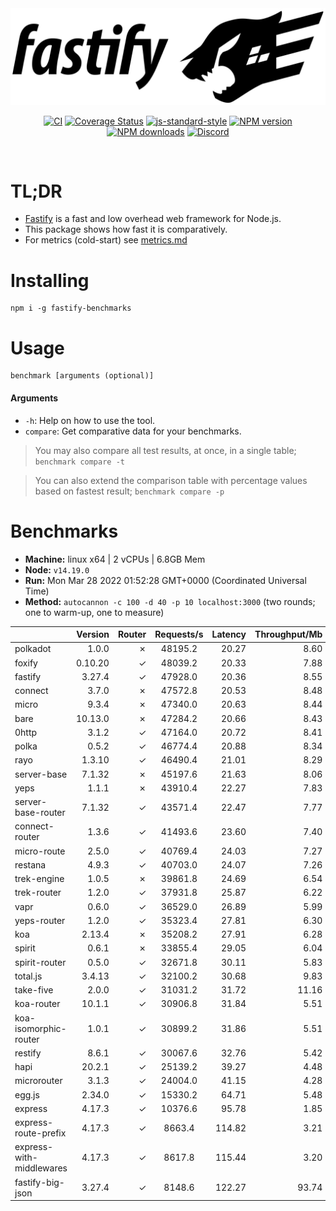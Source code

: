 <div align="center">
  <img src="https://github.com/fastify/graphics/raw/HEAD/fastify-landscape-outlined.svg" width="650" height="auto"/>
</div>

<div align="center">

[![CI](https://github.com/fastify/fastify/workflows/ci/badge.svg)](https://github.com/fastify/fastify/actions/workflows/ci.yml)
[![Coverage Status](https://coveralls.io/repos/github/fastify/fastify/badge.svg?branch=master)](https://coveralls.io/github/fastify/fastify?branch=master)
[![js-standard-style](https://img.shields.io/badge/code%20style-standard-brightgreen.svg?style=flat)](http://standardjs.com/)
[![NPM version](https://img.shields.io/npm/v/fastify.svg?style=flat)](https://www.npmjs.com/package/fastify)
[![NPM downloads](https://img.shields.io/npm/dm/fastify.svg?style=flat)](https://www.npmjs.com/package/fastify) [![Discord](https://img.shields.io/discord/725613461949906985)](https://discord.gg/fastify)

</div>
<br />

# TL;DR

* [Fastify](https://github.com/fastify/fastify) is a fast and low overhead web framework for Node.js.
* This package shows how fast it is comparatively.
* For metrics (cold-start) see [metrics.md](./METRICS.md)

# Installing

```
npm i -g fastify-benchmarks
```

# Usage

```
benchmark [arguments (optional)]
```

#### Arguments

* `-h`: Help on how to use the tool.
* `compare`: Get comparative data for your benchmarks.

> You may also compare all test results, at once, in a single table; `benchmark compare -t`

> You can also extend the comparison table with percentage values based on fastest result; `benchmark compare -p`
# Benchmarks

* __Machine:__ linux x64 | 2 vCPUs | 6.8GB Mem
* __Node:__ `v14.19.0`
* __Run:__ Mon Mar 28 2022 01:52:28 GMT+0000 (Coordinated Universal Time)
* __Method:__ `autocannon -c 100 -d 40 -p 10 localhost:3000` (two rounds; one to warm-up, one to measure)

|                          | Version | Router | Requests/s | Latency | Throughput/Mb |
| :--                      | --:     | --:    | :-:        | --:     | --:           |
| polkadot                 | 1.0.0   | ✗      | 48195.2    | 20.27   | 8.60          |
| foxify                   | 0.10.20 | ✓      | 48039.2    | 20.33   | 7.88          |
| fastify                  | 3.27.4  | ✓      | 47928.0    | 20.36   | 8.55          |
| connect                  | 3.7.0   | ✗      | 47572.8    | 20.53   | 8.48          |
| micro                    | 9.3.4   | ✗      | 47340.0    | 20.63   | 8.44          |
| bare                     | 10.13.0 | ✗      | 47284.2    | 20.66   | 8.43          |
| 0http                    | 3.1.2   | ✓      | 47164.0    | 20.72   | 8.41          |
| polka                    | 0.5.2   | ✓      | 46774.4    | 20.88   | 8.34          |
| rayo                     | 1.3.10  | ✓      | 46490.4    | 21.01   | 8.29          |
| server-base              | 7.1.32  | ✗      | 45197.6    | 21.63   | 8.06          |
| yeps                     | 1.1.1   | ✗      | 43910.4    | 22.27   | 7.83          |
| server-base-router       | 7.1.32  | ✓      | 43571.4    | 22.47   | 7.77          |
| connect-router           | 1.3.6   | ✓      | 41493.6    | 23.60   | 7.40          |
| micro-route              | 2.5.0   | ✓      | 40769.4    | 24.03   | 7.27          |
| restana                  | 4.9.3   | ✓      | 40703.0    | 24.07   | 7.26          |
| trek-engine              | 1.0.5   | ✗      | 39861.8    | 24.69   | 6.54          |
| trek-router              | 1.2.0   | ✓      | 37931.8    | 25.87   | 6.22          |
| vapr                     | 0.6.0   | ✓      | 36529.0    | 26.89   | 5.99          |
| yeps-router              | 1.2.0   | ✓      | 35323.4    | 27.81   | 6.30          |
| koa                      | 2.13.4  | ✗      | 35208.2    | 27.91   | 6.28          |
| spirit                   | 0.6.1   | ✗      | 33855.4    | 29.05   | 6.04          |
| spirit-router            | 0.5.0   | ✓      | 32671.8    | 30.11   | 5.83          |
| total.js                 | 3.4.13  | ✓      | 32100.2    | 30.68   | 9.83          |
| take-five                | 2.0.0   | ✓      | 31031.2    | 31.72   | 11.16         |
| koa-router               | 10.1.1  | ✓      | 30906.8    | 31.84   | 5.51          |
| koa-isomorphic-router    | 1.0.1   | ✓      | 30899.2    | 31.86   | 5.51          |
| restify                  | 8.6.1   | ✓      | 30067.6    | 32.76   | 5.42          |
| hapi                     | 20.2.1  | ✓      | 25139.2    | 39.27   | 4.48          |
| microrouter              | 3.1.3   | ✓      | 24004.0    | 41.15   | 4.28          |
| egg.js                   | 2.34.0  | ✓      | 15330.2    | 64.71   | 5.48          |
| express                  | 4.17.3  | ✓      | 10376.6    | 95.78   | 1.85          |
| express-route-prefix     | 4.17.3  | ✓      | 8663.4     | 114.82  | 3.21          |
| express-with-middlewares | 4.17.3  | ✓      | 8617.8     | 115.44  | 3.20          |
| fastify-big-json         | 3.27.4  | ✓      | 8148.6     | 122.27  | 93.74         |
